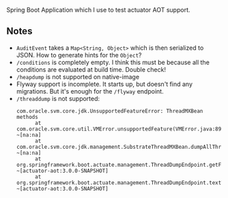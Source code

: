 Spring Boot Application which I use to test actuator AOT support.

## Notes

* `AuditEvent` takes a `Map<String, Object>` which is then serialized to JSON. How to
  generate hints for the `Object`?
* `/conditions` is completely empty. I think this must be because all the conditions are
  evaluated at build time. Double check!
* `/heapdump` is not supported on native-image
* Flyway support is incomplete. It starts up, but doesn't find any migrations.
  But it's enough for the `/flyway` endpoint.
* `/threaddump` is not supported:
  ```
  com.oracle.svm.core.jdk.UnsupportedFeatureError: ThreadMXBean methods
        at com.oracle.svm.core.util.VMError.unsupportedFeature(VMError.java:89) ~[na:na]
        at com.oracle.svm.core.jdk.management.SubstrateThreadMXBean.dumpAllThreads(SubstrateThreadMXBean.java:240) ~[na:na]
        at org.springframework.boot.actuate.management.ThreadDumpEndpoint.getFormattedThreadDump(ThreadDumpEndpoint.java:51) ~[actuator-aot:3.0.0-SNAPSHOT]
        at org.springframework.boot.actuate.management.ThreadDumpEndpoint.textThreadDump(ThreadDumpEndpoint.java:47) ~[actuator-aot:3.0.0-SNAPSHOT]
  ```
